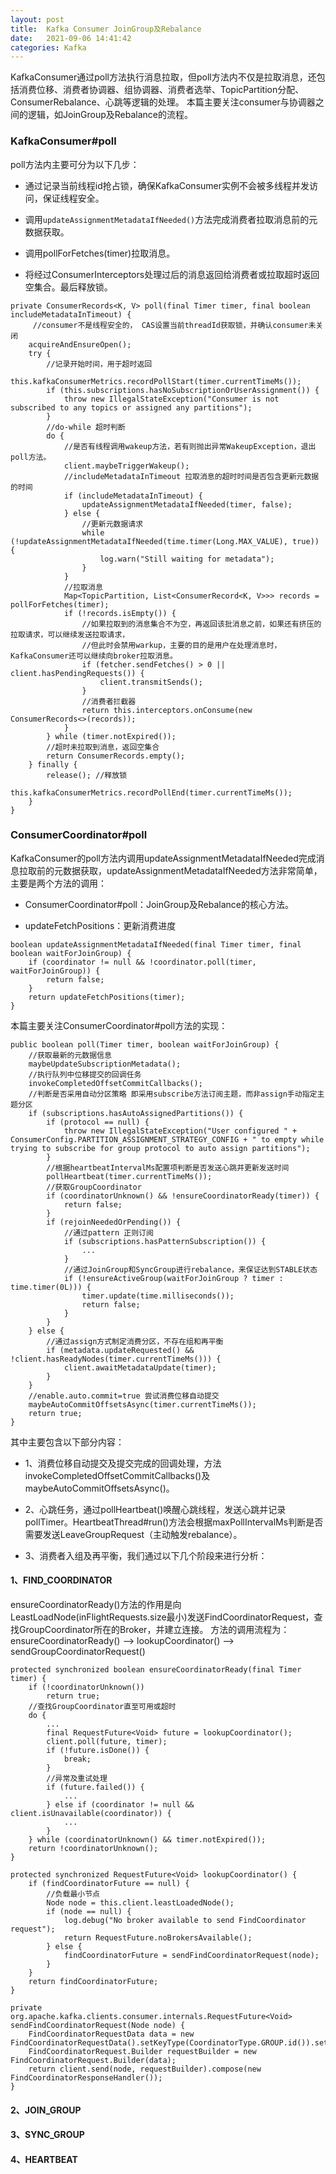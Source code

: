 ```yaml
---
layout: post
title:  Kafka Consumer JoinGroup及Rebalance
date:   2021-09-06 14:41:42
categories: Kafka
---
```


KafkaConsumer通过poll方法执行消息拉取，但poll方法内不仅是拉取消息，还包括消费位移、消费者协调器、组协调器、消费者选举、TopicPartition分配、ConsumerRebalance、心跳等逻辑的处理。
本篇主要关注consumer与协调器之间的逻辑，如JoinGroup及Rebalance的流程。

### KafkaConsumer#poll

poll方法内主要可分为以下几步：

* 通过记录当前线程id抢占锁，确保KafkaConsumer实例不会被多线程并发访问，保证线程安全。

* 调用`updateAssignmentMetadataIfNeeded()`方法完成消费者拉取消息前的元数据获取。

* 调用pollForFetches(timer)拉取消息。

* 将经过ConsumerInterceptors处理过后的消息返回给消费者或拉取超时返回空集合。最后释放锁。

```
private ConsumerRecords<K, V> poll(final Timer timer, final boolean includeMetadataInTimeout) {
     //consumer不是线程安全的， CAS设置当前threadId获取锁，并确认consumer未关闭
    acquireAndEnsureOpen();
    try {
        //记录开始时间，用于超时返回
        this.kafkaConsumerMetrics.recordPollStart(timer.currentTimeMs());
        if (this.subscriptions.hasNoSubscriptionOrUserAssignment()) {
            throw new IllegalStateException("Consumer is not subscribed to any topics or assigned any partitions");
        }
        //do-while 超时判断
        do {
            //是否有线程调用wakeup方法，若有则抛出异常WakeupException，退出poll方法。
            client.maybeTriggerWakeup();
            //includeMetadataInTimeout 拉取消息的超时时间是否包含更新元数据的时间
            if (includeMetadataInTimeout) {
                updateAssignmentMetadataIfNeeded(timer, false);
            } else {
                //更新元数据请求
                while (!updateAssignmentMetadataIfNeeded(time.timer(Long.MAX_VALUE), true)) {
                    log.warn("Still waiting for metadata");
                }
            }
            //拉取消息
            Map<TopicPartition, List<ConsumerRecord<K, V>>> records = pollForFetches(timer);
            if (!records.isEmpty()) {
                //如果拉取到的消息集合不为空，再返回该批消息之前，如果还有挤压的拉取请求，可以继续发送拉取请求，
                //但此时会禁用warkup，主要的目的是用户在处理消息时，KafkaConsumer还可以继续向broker拉取消息。
                if (fetcher.sendFetches() > 0 || client.hasPendingRequests()) {
                    client.transmitSends();
                }
                //消费者拦截器
                return this.interceptors.onConsume(new ConsumerRecords<>(records));
            }
        } while (timer.notExpired());
        //超时未拉取到消息，返回空集合
        return ConsumerRecords.empty();
    } finally {
        release(); //释放锁
        this.kafkaConsumerMetrics.recordPollEnd(timer.currentTimeMs());
    }
}
```

### ConsumerCoordinator#poll

KafkaConsumer的poll方法内调用updateAssignmentMetadataIfNeeded完成消息拉取前的元数据获取，updateAssignmentMetadataIfNeeded方法非常简单，主要是两个方法的调用：

* ConsumerCoordinator#poll：JoinGroup及Rebalance的核心方法。

* updateFetchPositions：更新消费进度

```
boolean updateAssignmentMetadataIfNeeded(final Timer timer, final boolean waitForJoinGroup) {
    if (coordinator != null && !coordinator.poll(timer, waitForJoinGroup)) {
        return false;
    }
    return updateFetchPositions(timer);
}
```

本篇主要关注ConsumerCoordinator#poll方法的实现：

```
public boolean poll(Timer timer, boolean waitForJoinGroup) {
    //获取最新的元数据信息
    maybeUpdateSubscriptionMetadata();
    //执行队列中位移提交的回调任务
    invokeCompletedOffsetCommitCallbacks();
    //判断是否采用自动分区策略 即采用subscribe方法订阅主题，而非assign手动指定主题分区
    if (subscriptions.hasAutoAssignedPartitions()) {
        if (protocol == null) {
            throw new IllegalStateException("User configured " + ConsumerConfig.PARTITION_ASSIGNMENT_STRATEGY_CONFIG + " to empty while trying to subscribe for group protocol to auto assign partitions");
        }
        //根据heartbeatIntervalMs配置项判断是否发送心跳并更新发送时间
        pollHeartbeat(timer.currentTimeMs());
        //获取GroupCoordinator
        if (coordinatorUnknown() && !ensureCoordinatorReady(timer)) {
            return false;
        }
        if (rejoinNeededOrPending()) {  
            //通过pattern 正则订阅
            if (subscriptions.hasPatternSubscription()) {
                ...
            }
            //通过JoinGroup和SyncGroup进行rebalance，来保证达到STABLE状态
            if (!ensureActiveGroup(waitForJoinGroup ? timer : time.timer(0L))) {
                timer.update(time.milliseconds());
                return false;
            }
        }
    } else {
        //通过assign方式制定消费分区，不存在组和再平衡
        if (metadata.updateRequested() && !client.hasReadyNodes(timer.currentTimeMs())) {
            client.awaitMetadataUpdate(timer);
        }
    }
    //enable.auto.commit=true 尝试消费位移自动提交
    maybeAutoCommitOffsetsAsync(timer.currentTimeMs());
    return true;
}

```

其中主要包含以下部分内容：

* 1、消费位移自动提交及提交完成的回调处理，方法invokeCompletedOffsetCommitCallbacks()及maybeAutoCommitOffsetsAsync()。

* 2、心跳任务，通过pollHeartbeat()唤醒心跳线程，发送心跳并记录pollTimer。HeartbeatThread#run()方法会根据maxPollIntervalMs判断是否需要发送LeaveGroupRequest（主动触发rebalance）。

* 3、消费者入组及再平衡，我们通过以下几个阶段来进行分析：


#### 1、FIND_COORDINATOR

ensureCoordinatorReady()方法的作用是向LeastLoadNode(inFlightRequests.size最小)发送FindCoordinatorRequest，查找GroupCoordinator所在的Broker，并建立连接。
方法的调用流程为：ensureCoordinatorReady() –> lookupCoordinator() –> sendGroupCoordinatorRequest()

```
protected synchronized boolean ensureCoordinatorReady(final Timer timer) {
    if (!coordinatorUnknown())
        return true;
    //查找GroupCoordinator直至可用或超时
    do {
        ...
        final RequestFuture<Void> future = lookupCoordinator();
        client.poll(future, timer);
        if (!future.isDone()) { 
            break;
        }
        //异常及重试处理
        if (future.failed()) {
            ...   
        } else if (coordinator != null && client.isUnavailable(coordinator)) {
            ...
        }
    } while (coordinatorUnknown() && timer.notExpired());
    return !coordinatorUnknown();
}

protected synchronized RequestFuture<Void> lookupCoordinator() {
    if (findCoordinatorFuture == null) {
        //负载最小节点
        Node node = this.client.leastLoadedNode();
        if (node == null) {
            log.debug("No broker available to send FindCoordinator request");
            return RequestFuture.noBrokersAvailable();
        } else {
            findCoordinatorFuture = sendFindCoordinatorRequest(node);
        }
    }
    return findCoordinatorFuture;
}

private org.apache.kafka.clients.consumer.internals.RequestFuture<Void> sendFindCoordinatorRequest(Node node) {
    FindCoordinatorRequestData data = new FindCoordinatorRequestData().setKeyType(CoordinatorType.GROUP.id()).setKey(this.rebalanceConfig.groupId);
    FindCoordinatorRequest.Builder requestBuilder = new FindCoordinatorRequest.Builder(data);
    return client.send(node, requestBuilder).compose(new FindCoordinatorResponseHandler());
}

```



#### 2、JOIN_GROUP





#### 3、SYNC_GROUP



#### 4、HEARTBEAT